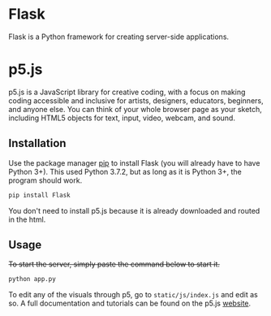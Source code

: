 # Flask

Flask is a Python framework for creating server-side applications.

# p5.js

p5.js is a JavaScript library for creative coding, with a focus on making coding accessible and inclusive for artists, designers, educators, beginners, and anyone else. You can think of your whole browser page as your sketch, including HTML5 objects for text, input, video, webcam, and sound.

## Installation
Use the package manager [pip](https://pip.pypa.io/en/stable/) to install Flask (you will already have to have Python 3+). This used Python 3.7.2, but as long as it is Python 3+, the program should work.

```bash
pip install Flask
```
You don't need to install p5.js because it is already downloaded and routed in the html.

## Usage
~~To start the server, simply paste the command below to start it.~~
```bash
python app.py
```
To edit any of the visuals through p5, go to `static/js/index.js` and edit as so. A full documentation and tutorials can be found on the p5.js [website](https://p5js.org/).